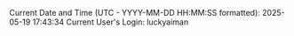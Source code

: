 Current Date and Time (UTC - YYYY-MM-DD HH:MM:SS formatted): 2025-05-19 17:43:34
Current User's Login: luckyaiman
